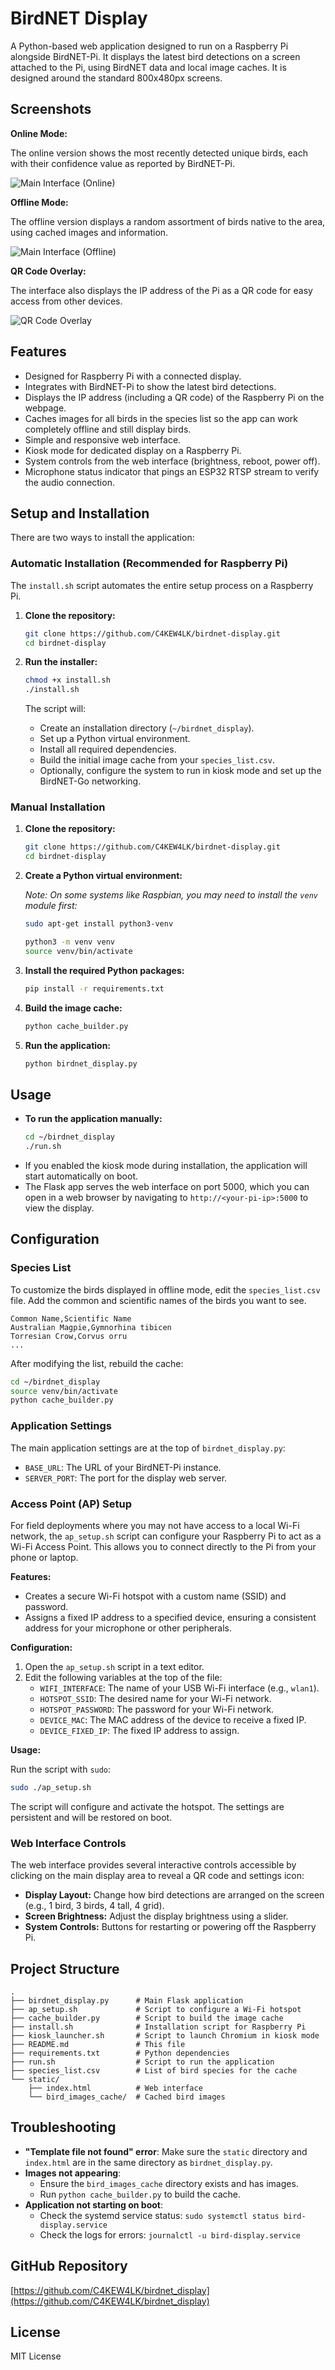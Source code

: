 # BirdNET Display

A Python-based web application designed to run on a Raspberry Pi alongside BirdNET-Pi. It displays the latest bird detections on a screen attached to the Pi, using BirdNET data and local image caches. It is designed around the standard 800x480px screens.

## Screenshots

**Online Mode:**

The online version shows the most recently detected unique birds, each with their confidence value as reported by BirdNET-Pi.

![Main Interface (Online)](screenshots/main_interface_online.png)

**Offline Mode:**

The offline version displays a random assortment of birds native to the area, using cached images and information.

![Main Interface (Offline)](screenshots/main_interface_offline.png)

**QR Code Overlay:**

The interface also displays the IP address of the Pi as a QR code for easy access from other devices.

![QR Code Overlay](screenshots/qr%20code%20overlay.png)

## Features
- Designed for Raspberry Pi with a connected display.
- Integrates with BirdNET-Pi to show the latest bird detections.
- Displays the IP address (including a QR code) of the Raspberry Pi on the webpage.
- Caches images for all birds in the species list so the app can work completely offline and still display birds.
- Simple and responsive web interface.
- Kiosk mode for dedicated display on a Raspberry Pi.
- System controls from the web interface (brightness, reboot, power off).
- Microphone status indicator that pings an ESP32 RTSP stream to verify the audio connection.

## Setup and Installation

There are two ways to install the application:

### Automatic Installation (Recommended for Raspberry Pi)

The `install.sh` script automates the entire setup process on a Raspberry Pi.

1.  **Clone the repository:**
    ```bash
    git clone https://github.com/C4KEW4LK/birdnet-display.git
    cd birdnet-display
    ```

2.  **Run the installer:**
    ```bash
    chmod +x install.sh
    ./install.sh
    ```

    The script will:
    - Create an installation directory (`~/birdnet_display`).
    - Set up a Python virtual environment.
    - Install all required dependencies.
    - Build the initial image cache from your `species_list.csv`.
    - Optionally, configure the system to run in kiosk mode and set up the BirdNET-Go networking.

### Manual Installation

1.  **Clone the repository:**
    ```bash
    git clone https://github.com/C4KEW4LK/birdnet-display.git
    cd birdnet-display
    ```

2.  **Create a Python virtual environment:**

    *Note: On some systems like Raspbian, you may need to install the `venv` module first:*
    ```bash
    sudo apt-get install python3-venv
    ```

    ```bash
    python3 -m venv venv
    source venv/bin/activate
    ```

3.  **Install the required Python packages:**
    ```bash
    pip install -r requirements.txt
    ```

4.  **Build the image cache:**
    ```bash
    python cache_builder.py
    ```

5.  **Run the application:**
    ```bash
    python birdnet_display.py
    ```

## Usage

-   **To run the application manually:**
    ```bash
    cd ~/birdnet_display
    ./run.sh
    ```
-   If you enabled the kiosk mode during installation, the application will start automatically on boot.
-   The Flask app serves the web interface on port 5000, which you can open in a web browser by navigating to `http://<your-pi-ip>:5000` to view the display.

## Configuration

### Species List

To customize the birds displayed in offline mode, edit the `species_list.csv` file. Add the common and scientific names of the birds you want to see.

```csv
Common Name,Scientific Name
Australian Magpie,Gymnorhina tibicen
Torresian Crow,Corvus orru
...
```

After modifying the list, rebuild the cache:

```bash
cd ~/birdnet_display
source venv/bin/activate
python cache_builder.py
```

### Application Settings

The main application settings are at the top of `birdnet_display.py`:

-   `BASE_URL`: The URL of your BirdNET-Pi instance.
-   `SERVER_PORT`: The port for the display web server.

### Access Point (AP) Setup

For field deployments where you may not have access to a local Wi-Fi network, the `ap_setup.sh` script can configure your Raspberry Pi to act as a Wi-Fi Access Point. This allows you to connect directly to the Pi from your phone or laptop.

**Features:**

- Creates a secure Wi-Fi hotspot with a custom name (SSID) and password.
- Assigns a fixed IP address to a specified device, ensuring a consistent address for your microphone or other peripherals.

**Configuration:**

1.  Open the `ap_setup.sh` script in a text editor.
2.  Edit the following variables at the top of the file:
    -   `WIFI_INTERFACE`: The name of your USB Wi-Fi interface (e.g., `wlan1`).
    -   `HOTSPOT_SSID`: The desired name for your Wi-Fi network.
    -   `HOTSPOT_PASSWORD`: The password for your Wi-Fi network.
    -   `DEVICE_MAC`: The MAC address of the device to receive a fixed IP.
    -   `DEVICE_FIXED_IP`: The fixed IP address to assign.

**Usage:**

Run the script with `sudo`:

```bash
sudo ./ap_setup.sh
```

The script will configure and activate the hotspot. The settings are persistent and will be restored on boot.

### Web Interface Controls

The web interface provides several interactive controls accessible by clicking on the main display area to reveal a QR code and settings icon:

-   **Display Layout:** Change how bird detections are arranged on the screen (e.g., 1 bird, 3 birds, 4 tall, 4 grid).
-   **Screen Brightness:** Adjust the display brightness using a slider.
-   **System Controls:** Buttons for restarting or powering off the Raspberry Pi.

## Project Structure
```
.
├── birdnet_display.py      # Main Flask application
├── ap_setup.sh             # Script to configure a Wi-Fi hotspot
├── cache_builder.py        # Script to build the image cache
├── install.sh              # Installation script for Raspberry Pi
├── kiosk_launcher.sh       # Script to launch Chromium in kiosk mode
├── README.md               # This file
├── requirements.txt        # Python dependencies
├── run.sh                  # Script to run the application
├── species_list.csv        # List of bird species for the cache
└── static/
    ├── index.html          # Web interface
    └── bird_images_cache/  # Cached bird images
```

## Troubleshooting

-   **"Template file not found" error**: Make sure the `static` directory and `index.html` are in the same directory as `birdnet_display.py`.
-   **Images not appearing**:
    -   Ensure the `bird_images_cache` directory exists and has images.
    -   Run `python cache_builder.py` to build the cache.
-   **Application not starting on boot**:
    -   Check the systemd service status: `sudo systemctl status bird-display.service`
    -   Check the logs for errors: `journalctl -u bird-display.service`

## GitHub Repository
[https://github.com/C4KEW4LK/birdnet_display](https://github.com/C4KEW4LK/birdnet_display)

## License
MIT License